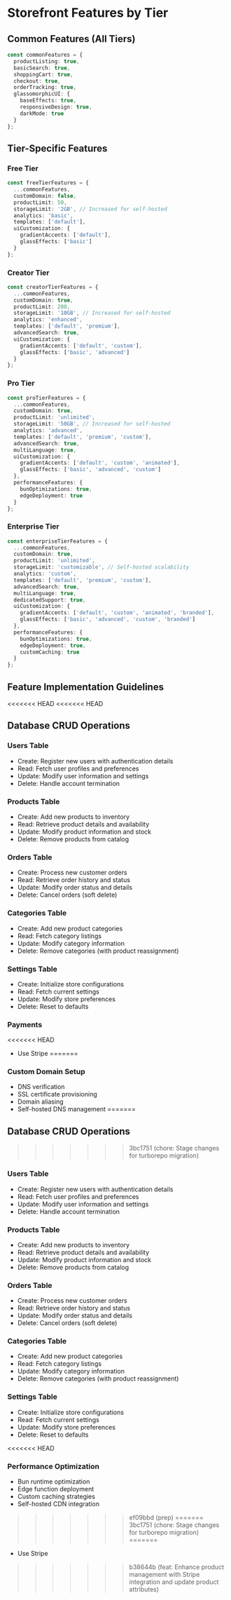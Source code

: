 # Storefront Features by Tier

## Common Features (All Tiers)
```typescript
const commonFeatures = {
  productListing: true,
  basicSearch: true,
  shoppingCart: true,
  checkout: true,
  orderTracking: true,
  glassomorphicUI: {
    baseEffects: true,
    responsiveDesign: true,
    darkMode: true
  }
};
```

## Tier-Specific Features

### Free Tier
```typescript
const freeTierFeatures = {
  ...commonFeatures,
  customDomain: false,
  productLimit: 50,
  storageLimit: '2GB', // Increased for self-hosted
  analytics: 'basic',
  templates: ['default'],
  uiCustomization: {
    gradientAccents: ['default'],
    glassEffects: ['basic']
  }
};
```

### Creator Tier
```typescript
const creatorTierFeatures = {
  ...commonFeatures,
  customDomain: true,
  productLimit: 200,
  storageLimit: '10GB', // Increased for self-hosted
  analytics: 'enhanced',
  templates: ['default', 'premium'],
  advancedSearch: true,
  uiCustomization: {
    gradientAccents: ['default', 'custom'],
    glassEffects: ['basic', 'advanced']
  }
};
```

### Pro Tier
```typescript
const proTierFeatures = {
  ...commonFeatures,
  customDomain: true,
  productLimit: 'unlimited',
  storageLimit: '50GB', // Increased for self-hosted
  analytics: 'advanced',
  templates: ['default', 'premium', 'custom'],
  advancedSearch: true,
  multiLanguage: true,
  uiCustomization: {
    gradientAccents: ['default', 'custom', 'animated'],
    glassEffects: ['basic', 'advanced', 'custom']
  },
  performanceFeatures: {
    bunOptimizations: true,
    edgeDeployment: true
  }
};
```

### Enterprise Tier
```typescript
const enterpriseTierFeatures = {
  ...commonFeatures,
  customDomain: true,
  productLimit: 'unlimited',
  storageLimit: 'customizable', // Self-hosted scalability
  analytics: 'custom',
  templates: ['default', 'premium', 'custom'],
  advancedSearch: true,
  multiLanguage: true,
  dedicatedSupport: true,
  uiCustomization: {
    gradientAccents: ['default', 'custom', 'animated', 'branded'],
    glassEffects: ['basic', 'advanced', 'custom', 'branded']
  },
  performanceFeatures: {
    bunOptimizations: true,
    edgeDeployment: true,
    customCaching: true
  }
};
```

## Feature Implementation Guidelines

<<<<<<< HEAD
<<<<<<< HEAD
## Database CRUD Operations

### Users Table

- Create: Register new users with authentication details
- Read: Fetch user profiles and preferences
- Update: Modify user information and settings
- Delete: Handle account termination

### Products Table

- Create: Add new products to inventory
- Read: Retrieve product details and availability
- Update: Modify product information and stock
- Delete: Remove products from catalog

### Orders Table

- Create: Process new customer orders
- Read: Retrieve order history and status
- Update: Modify order status and details
- Delete: Cancel orders (soft delete)

### Categories Table

- Create: Add new product categories
- Read: Fetch category listings
- Update: Modify category information
- Delete: Remove categories (with product reassignment)

### Settings Table

- Create: Initialize store configurations
- Read: Fetch current settings
- Update: Modify store preferences
- Delete: Reset to defaults

### Payments

<<<<<<< HEAD
- Use Stripe
=======
### Custom Domain Setup
- DNS verification
- SSL certificate provisioning
- Domain aliasing
- Self-hosted DNS management
=======
## Database CRUD Operations
>>>>>>> 3bc1751 (chore: Stage changes for turborepo migration)

### Users Table

- Create: Register new users with authentication details
- Read: Fetch user profiles and preferences
- Update: Modify user information and settings
- Delete: Handle account termination

### Products Table

- Create: Add new products to inventory
- Read: Retrieve product details and availability
- Update: Modify product information and stock
- Delete: Remove products from catalog

### Orders Table

- Create: Process new customer orders
- Read: Retrieve order history and status
- Update: Modify order status and details
- Delete: Cancel orders (soft delete)

### Categories Table

- Create: Add new product categories
- Read: Fetch category listings
- Update: Modify category information
- Delete: Remove categories (with product reassignment)

### Settings Table

- Create: Initialize store configurations
- Read: Fetch current settings
- Update: Modify store preferences
- Delete: Reset to defaults


<<<<<<< HEAD
### Performance Optimization
- Bun runtime optimization
- Edge function deployment
- Custom caching strategies
- Self-hosted CDN integration
>>>>>>> ef09bbd (prep)
=======
>>>>>>> 3bc1751 (chore: Stage changes for turborepo migration)
=======
- Use Stripe
>>>>>>> b38644b (feat: Enhance product management with Stripe integration and update product attributes)
